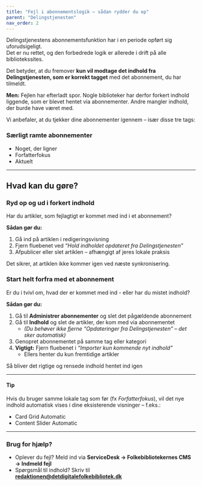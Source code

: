 ```yaml
---
title: "Fejl i abonnementslogik – sådan rydder du op"
parent: "Delingstjenesten"
nav_order: 2
---
```



Delingstjenestens abonnementsfunktion har i en periode opført sig uforudsigeligt.  
Det er nu rettet, og den forbedrede logik er allerede i drift på alle bibliotekssites.

Det betyder, at du fremover **kun vil modtage det indhold fra Delingstjenesten, som er korrekt tagget** med det abonnement, du har tilmeldt.

**Men:** Fejlen har efterladt spor. Nogle biblioteker har derfor forkert indhold liggende, som er blevet hentet via abonnementer. Andre mangler indhold, der burde have været med.

Vi anbefaler, at du tjekker dine abonnementer igennem – især disse tre tags:

### Særligt ramte abonnementer

- Noget, der ligner  
- Forfatterfokus  
- Aktuelt  

---

## Hvad kan du gøre?

### Ryd op og ud i forkert indhold
Har du artikler, som fejlagtigt er kommet med ind i et abonnement?

**Sådan gør du:**

1. Gå ind på artiklen i redigeringsvisning  
2. Fjern fluebenet ved _“Hold indholdet opdateret fra Delingstjenesten”_  
3. Afpublicer eller slet artiklen – afhængigt af jeres lokale praksis  

Det sikrer, at artiklen ikke kommer igen ved næste synkronisering.



### Start helt forfra med et abonnement
Er du i tvivl om, hvad der er kommet med ind - eller har du mistet indhold?

**Sådan gør du:**

1. Gå til **Administrer abonnementer** og slet det pågældende abonnement  
2. Gå til **Indhold** og slet de artikler, der kom med via abonnementet  
   - _(Du behøver ikke fjerne “Opdateringer fra Delingstjenesten” – det sker automatisk)_
3. Genopret abonnementet på samme tag eller kategori  
4. **Vigtigt:** Fjern fluebenet i _“Importer kun kommende nyt indhold”_  
   - Ellers henter du kun fremtidige artikler

Så bliver det rigtige og rensede indhold hentet ind igen

---

#### Tip
Hvis du bruger samme lokale tag som før (fx _Forfatterfokus_), vil det nye indhold automatisk vises i dine eksisterende visninger – f.eks.:

- Card Grid Automatic  
- Content Slider Automatic  

---

### Brug for hjælp?
- Oplever du fejl? Meld ind via **ServiceDesk → Folkebibliotekernes CMS → Indmeld fejl**
- Spørgsmål til indhold? Skriv til [**redaktionen@detdigitalefolkebibliotek.dk**](mailto:redaktionen@detdigitalefolkebibliotek.dk)
